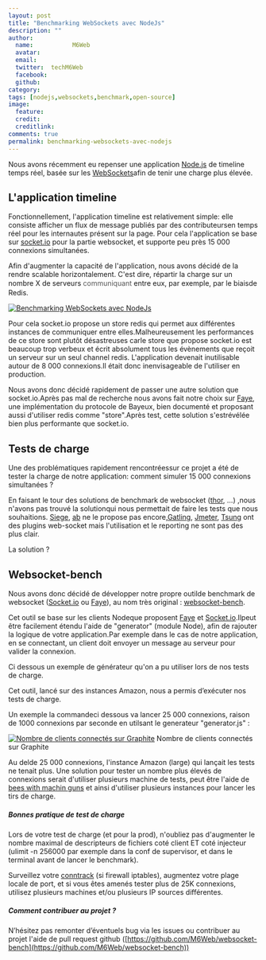 ```yaml
---
layout: post
title: "Benchmarking WebSockets avec NodeJs"
description: ""
author:
  name:           M6Web
  avatar:         
  email:          
  twitter:  techM6Web      
  facebook:       
  github:    
category: 
tags: [nodejs,websockets,benchmark,open-source]
image:
  feature: 
  credit: 
  creditlink: 
comments: true  
permalink: benchmarking-websockets-avec-nodejs
---
```


<span id="yui_3_5_0_1_1373026075507_38221" style="font-family: inherit;">Nous avons récemment eu repenser une application [Node.js](http://nodejs.org) de timeline temps réel, basée sur les [WebSockets](http://fr.wikipedia.org/wiki/Websocket)afin de tenir une charge plus élevée.</span>


L'application timeline
----------------------


Fonctionnellement, l'application timeline est relativement simple: elle consiste afficher un flux de message publiés par des contributeursen temps réel pour les internautes présent sur la page. Pour cela l'application se base sur [socket.io](http://socket.io/) pour la partie websocket, et supporte peu près 15 000 connexions simultanées.


Afin d'augmenter la capacité de l'application, nous avons décidé de la rendre scalable horizontalement. C'est dire, répartir la charge sur un nombre X de serveurs <span style="color: rgb(85, 85, 85); line-height: 20px;">communiquant</span> entre eux, par exemple, par le biaisde Redis.


[![Benchmarking WebSockets avec NodeJs](http://img.over-blog-kiwi.com/0/00/30/83/201306/ob_f7b929d0a6fe57963aa5f28c2d48a291_test.png)](http://img.over-blog-kiwi.com/0/00/30/83/201306/ob_f7b929d0a6fe57963aa5f28c2d48a291_test.png)

Pour cela socket.io propose un store redis qui permet aux différentes instances de communiquer entre elles.Malheureusement les performances de ce store sont plutôt désastreuses carle store que propose socket.io est beaucoup trop verbeux et écrit absolument tous les évènements que reçoit un serveur sur un seul channel redis. L'application devenait inutilisable autour de 8 000 connexions.Il était donc inenvisageable de l'utiliser en production.


Nous avons donc décidé rapidement de passer une autre solution que socket.io.Après pas mal de recherche nous avons fait notre choix sur [Faye](http://faye.jcoglan.com/), une implémentation du protocole de Bayeux, bien documenté et proposant aussi d'utiliser redis comme "store".Après test, cette solution s'estrévélée bien plus performante que socket.io.



Tests de charge
---------------


Une des problématiques rapidement rencontréessur ce projet a été de tester la charge de notre application: comment simuler 15 000 connexions simultanées ?

En faisant le tour des solutions de benchmark de websocket ([thor](https://github.com/observing/thor), ...) ,nous n'avons pas trouvé la solutionqui nous permettait de faire les tests que nous souhaitions. [Siege](http://www.joedog.org/siege-home/), [ab](http://httpd.apache.org/docs/2.2/programs/ab.html) ne le propose pas encore,[Gatling](http://gatling-tool.org/), [Jmeter](http://jmeter.apache.org/), [Tsung](http://tsung.erlang-projects.org/) ont des plugins web-socket mais l'utilisation et le reporting ne sont pas des plus clair.

La solution ?


Websocket-bench
---------------


Nous avons donc décidé de développer notre propre outilde benchmark de websocket ([Socket.io](http://socket.io/) ou [Faye](http://faye.jcoglan.com/)), au nom très original : [websocket-bench](https://github.com/M6Web/websocket-bench).

Cet outil se base sur les clients Nodeque proposent [Faye](http://faye.jcoglan.com/) et [Socket.io](http://socket.io/).Ilpeut être facilement étendu l'aide de "generator" (module Node), afin de rajouter la logique de votre application.Par exemple dans le cas de notre application, en se connectant, un client doit envoyer un message au serveur pour valider la connexion.


Ci dessous un exemple de générateur qu'on a pu utiliser lors de nos tests de charge.



<script src="https://gist.github.com/nchaulet/5875142.js"></script>
Cet outil, lancé sur des instances Amazon, nous a permis d’exécuter nos tests de charge.


Un exemple la commandeci dessous va lancer 25 000 connexions, raison de 1000 connexions par seconde en utilsant le generateur "generator.js" :


<script src="https://gist.github.com/nchaulet/5934254.js"></script>
[![Nombre de clients connectés sur Graphite](http://img.over-blog-kiwi.com/0/00/30/83/201306/ob_d08f10f02fad26d77fa14e6d966584c2_testcharge.png)](http://img.over-blog-kiwi.com/0/00/30/83/201306/ob_d08f10f02fad26d77fa14e6d966584c2_testcharge.png)
Nombre de clients connectés sur Graphite


Au delde 25 000 connexions, l'instance Amazon (large) qui lançait les tests ne tenait plus. Une solution pour tester un nombre plus élevés de connexions serait d'utiliser plusieurs machine de tests, peut être l'aide de [bees with machin guns](https://github.com/newsapps/beeswithmachineguns) et ainsi d'utiliser plusieurs instances pour lancer les tirs de charge.



##### **Bonnes pratique de test de charge**

Lors de votre test de charge (et pour la prod), n'oubliez pas d'augmenter le nombre maximal de descripteurs de fichiers coté client ET coté injecteur (ulimit -n 256000 par exemple dans la conf de supervisor, et dans le terminal avant de lancer le benchmark).

Surveillez votre [conntrack](http://conntrack-tools.netfilter.org/) (si firewall iptables), augmentez votre plage locale de port, et si vous êtes amenés tester plus de 25K connexions, utilisez plusieurs machines et/ou plusieurs IP sources différentes.



##### Comment contribuer au projet ?

N’hésitez pas remonter d’éventuels bug via les issues ou contribuer au projet l'aide de pull request github ([https://github.com/M6Web/websocket-bench](https://github.com/M6Web/websocket-bench))



